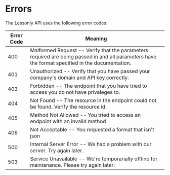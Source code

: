 # Errors

The Lessonly API uses the following error codes:

Error Code | Meaning
---------- | -------
400 | Malformed Request -- Verify that the parameters required are being passed in and all parameters have the format specified in the documentation.  
401 | Unauthorized -- Verify that you have passed your company's domain and API key correctly.
403 | Forbidden -- The endpoint that you have tried to access you do not have privaleges to.
404 | Not Found -- The resource in the endpoint could not be found.  Verify the resource id.
405 | Method Not Allowed -- You tried to access an endpoint with an invalid method
406 | Not Acceptable -- You requested a format that isn't json
500 | Internal Server Error -- We had a problem with our server. Try again later.
503 | Service Unavailable -- We're temporarially offline for maintanance. Please try again later.
